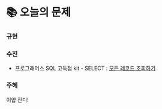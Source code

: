  # 📚 오늘의 문제
### 규현

### 수진
- 프로그래머스 SQL 고득점 kit - SELECT : [모든 레코드 조회하기](https://school.programmers.co.kr/learn/courses/30/lessons/59034)

### 주혜
이얍 잔디!
